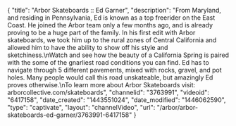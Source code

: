 {
    "title": "Arbor Skateboards :: Ed Garner",
    "description": "From Maryland, and residing in Pennsylvania, Ed is known as a top freerider on the East Coast. He joined the Arbor team only a few months ago, and is already proving to be a huge part of the family. In his first edit with Arbor skateboards, we took him up to the rural zones of Central California and allowed him to have the ability to show off his style and sketchiness.\nWatch and see how the beauty of a California Spring is paired with the some of the gnarliest road conditions you can find. Ed has to navigate through 5 different pavements, mixed with rocks, gravel, and pot holes. Many people would call this road unskateable, but amazingly Ed proves otherwise.\nTo learn more about Arbor Skateboards visit: arborcollective.com\/skateboards",
    "channelid": "3763991",
    "videoid": "6417158",
    "date_created": "1443551024",
    "date_modified": "1446062590",
    "type": "captivate",
    "layout": "channelVideo",
    "url": "\/arbor\/arbor-skateboards-ed-garner\/3763991-6417158"
}